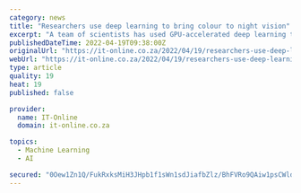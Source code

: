 ```yaml
---
category: news
title: "Researchers use deep learning to bring colour to night vision"
excerpt: "A team of scientists has used GPU-accelerated deep learning to show how colour can be brought to night-vision systems. In a paper published in the journal PLOS One, a team of researchers at the University of California,"
publishedDateTime: 2022-04-19T09:38:00Z
originalUrl: "https://it-online.co.za/2022/04/19/researchers-use-deep-learning-to-bring-colour-to-night-vision/"
webUrl: "https://it-online.co.za/2022/04/19/researchers-use-deep-learning-to-bring-colour-to-night-vision/"
type: article
quality: 19
heat: 19
published: false

provider:
  name: IT-Online
  domain: it-online.co.za

topics:
  - Machine Learning
  - AI

secured: "0Oew1Zn1Q/FukRxksMiH3JHpb1f1sWn1sdJiafbZlz/BhFVRo9QAiw1psCWlddM8vmso9abtxiGA4Mqn3vL4Ckg0KeXkBVdGKuOrL93kPbSoAiZDxdsuZQoSDwcKpuIq/9wYcTXxqotSokf1AFET0s/g6hyE6hiEp5UW7pZEL/tTFPjFAVwH5Ed3HWg62DomTSipyI+IeqlC0QI0Cee9KIPdxXpQoWWVWh7+EilihVfDv3Apc6zx15OHJlBk7KKqfnwUNIOGANIhPXZJ/quZrQZNoEHrwwq8/yVWtwkK4SOX8bGFPdG5jwVWeWtJvS9gsARbzSMj4sWvV/3VIx2ITcQtfRHLrODLZVCGszL6O6c=;/YJk3owlqlx+noEjPJAYTg=="
---
```


